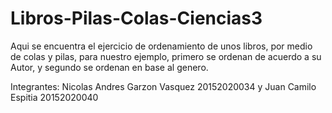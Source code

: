 # Libros-Pilas-Colas-Ciencias3
Aqui se encuentra el ejercicio de ordenamiento de unos libros, por medio de colas y pilas, para nuestro ejemplo, primero se ordenan de acuerdo a su Autor, y segundo se ordenan en base al genero.

Integrantes: Nicolas Andres Garzon Vasquez 20152020034 y Juan Camilo Espitia 20152020040
